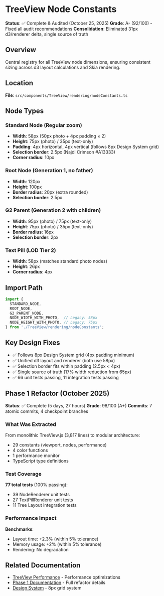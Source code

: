 # TreeView Node Constants

**Status**: ✅ Complete & Audited (October 25, 2025)
**Grade**: A- (92/100) - Fixed all audit recommendations
**Consolidation**: Eliminated 31px d3/renderer delta, single source of truth

## Overview

Central registry for all TreeView node dimensions, ensuring consistent sizing across d3 layout calculations and Skia rendering.

## Location

**File**: `src/components/TreeView/rendering/nodeConstants.ts`

## Node Types

### Standard Node (Regular zoom)
- **Width**: 58px (50px photo + 4px padding × 2)
- **Height**: 75px (photo) / 35px (text-only)
- **Padding**: 4px horizontal, 4px vertical (follows 8px Design System grid)
- **Selection border**: 2.5px (Najdi Crimson #A13333)
- **Corner radius**: 10px

### Root Node (Generation 1, no father)
- **Width**: 120px
- **Height**: 100px
- **Border radius**: 20px (extra rounded)
- **Selection border**: 2.5px

### G2 Parent (Generation 2 with children)
- **Width**: 95px (photo) / 75px (text-only)
- **Height**: 75px (photo) / 35px (text-only)
- **Border radius**: 16px
- **Selection border**: 2px

### Text Pill (LOD Tier 2)
- **Width**: 58px (matches standard photo nodes)
- **Height**: 26px
- **Corner radius**: 4px

## Import Path

```javascript
import {
  STANDARD_NODE,
  ROOT_NODE,
  G2_PARENT_NODE,
  NODE_WIDTH_WITH_PHOTO,  // Legacy: 58px
  NODE_HEIGHT_WITH_PHOTO, // Legacy: 75px
} from './TreeView/rendering/nodeConstants';
```

## Key Design Fixes

- ✅ Follows 8px Design System grid (4px padding minimum)
- ✅ Unified d3 layout and renderer (both use 58px)
- ✅ Selection border fits within padding (2.5px < 4px)
- ✅ Single source of truth (17% width reduction from 65px)
- ✅ 66 unit tests passing, 11 integration tests passing

## Phase 1 Refactor (October 2025)

**Status**: ✅ Complete (5 days, 27 hours)
**Grade**: 98/100 (A+)
**Commits**: 7 atomic commits, 4 checkpoint branches

### What Was Extracted

From monolithic TreeView.js (3,817 lines) to modular architecture:
- 29 constants (viewport, nodes, performance)
- 4 color functions
- 1 performance monitor
- TypeScript type definitions

### Test Coverage

**77 total tests** (100% passing):
- 39 NodeRenderer unit tests
- 27 TextPillRenderer unit tests
- 11 Tree Layout integration tests

### Performance Impact

**Benchmarks**:
- Layout time: +2.3% (within 5% tolerance)
- Memory usage: +2% (within 5% tolerance)
- Rendering: No degradation

## Related Documentation

- [TreeView Performance](../TREEVIEW_PERFORMANCE_OPTIMIZATION.md) - Performance optimizations
- [Phase 1 Documentation](../treeview-refactor/phase1/README.md) - Full refactor details
- [Design System](../DESIGN_SYSTEM.md) - 8px grid system
